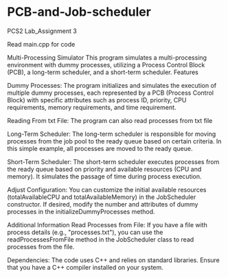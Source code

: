 # PCB-and-Job-scheduler
PCS2 Lab_Assignment 3

Read main.cpp for code

Multi-Processing Simulator
This program simulates a multi-processing environment with dummy processes, utilizing a Process Control Block (PCB), a long-term scheduler, and a short-term scheduler.
Features

Dummy Processes: The program initializes and simulates the execution of multiple dummy processes, each represented by a PCB (Process Control Block) with specific attributes such as process ID, priority, CPU requirements, memory requirements, and time requirement.

Reading From txt File: The program can also read processes from txt file 

Long-Term Scheduler: The long-term scheduler is responsible for moving processes from the job pool to the ready queue based on certain criteria. In this simple example, all processes are moved to the ready queue.

Short-Term Scheduler: The short-term scheduler executes processes from the ready queue based on priority and available resources (CPU and memory). It simulates the passage of time during process execution.

Adjust Configuration:
You can customize the initial available resources (totalAvailableCPU and totalAvailableMemory) in the JobScheduler constructor.
If desired, modify the number and attributes of dummy processes in the initializeDummyProcesses method.

Additional Information
Read Processes from File:
If you have a file with process details (e.g., "processes.txt"), you can use the readProcessesFromFile method in the JobScheduler class to read processes from the file.

Dependencies:
The code uses C++ and relies on standard libraries. Ensure that you have a C++ compiler installed on your system.

